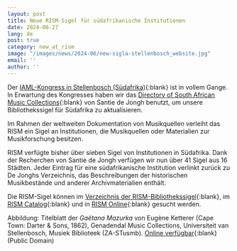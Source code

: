 ```yaml
---
layout: post
title: Neue RISM-Sigel für südafrikanische Institutionen
date: 2024-06-27
lang: de
post: true
category: new_at_rism
image: "/images/news/2024-06/new-sigla-stellenbosch_website.jpg"
email: ''
author: ''
---
```


Der [IAML-Kongress in Stellenbosch (Südafrika)](/events/2024/06/06/rism-at-iaml-congress-stellenbosch.html){:blank} ist in vollem Gange. In Erwartung des Kongresses haben wir das [Directory of South African Music Collections](https://libguides.sun.ac.za/c.php?g=742957&p=5316110){:blank} von Santie de Jongh benutzt, um unsere Bibliothekssigel für Südafrika zu aktualisieren.

Im Rahmen der weltweiten Dokumentation von Musikquellen verleiht das RISM ein Sigel an Institutionen, die Musikquellen oder Materialien zur Musikforschung besitzen. 

RISM verfügte bisher über sieben Sigel von Institutionen in Südafrika. Dank der Recherchen von Santie de Jongh verfügen wir nun über 41 Sigel aus 16 Städten. Jeder Eintrag für eine südafrikanische Institution verlinkt zurück zu De Jonghs Verzeichnis, das Beschreibungen der historischen Musikbestände und anderer Archivmaterialien enthält. 

Die RISM-Sigel können im [Verzeichnis der RISM-Bibliothekssigel](https://rism.info/community/sigla.html){:blank}, im [RISM Catalog](https://opac.rism.info/index.php?id=4){:blank} und in [RISM Online](https://rism.online/search?q=ZA-*&mode=institutions&page=1&rows=20){:blank} gesucht werden. 

Abbildung: Titelblatt der _Gaëtana Mazurka_ von Eugène Ketterer (Cape Town: Darter & Sons, 1862), Genadendal Music Collections, Universiteit van Stellenbosch, Musiek Biblioteek (ZA-STusmb). [Online verfügbar](https://digital.lib.sun.ac.za/handle/10019.2/19493){:blank} (Public Domain)  
